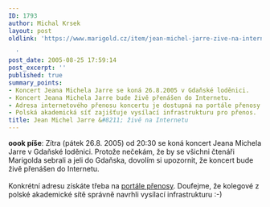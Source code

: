 ```yaml
---
ID: 1793
author: Michal Krsek
layout: post
oldlink: 'https://www.marigold.cz/item/jean-michel-jarre-zive-na-internetu

  '
post_date: 2005-08-25 17:59:14
post_excerpt: ''
published: true
summary_points:
- Koncert Jeana Michela Jarre se koná 26.8.2005 v Gdaňské loděnici.
- Koncert Jeana Michela Jarre bude živě přenášen do Internetu.
- Adresa internetového přenosu koncertu je dostupná na portále přenosy.cesnet.cz.
- Polská akademická síť zajišťuje vysílací infrastrukturu pro přenos.
title: Jean Michel Jarre &#8211; živě na Internetu
---
```


<p><strong>oook píše</strong>: Zítra (pátek 26.8. 2005) od 20:30 se koná koncert Jeana Michela Jarre v Gdaňské loděnici. Protože nečekám, že by se všichni čtenáři Marigolda sebrali a jeli do Gdaňska,&nbsp;dovolím si&nbsp;upozornit, že&nbsp;koncert bude živě přenášen do Internetu. <br /><br />Konkrétní adresu získáte třeba na <a href="http://prenosy.cesnet.cz/" >portále přenosy</a>. Doufejme, že kolegové z polské akademické sítě správně navrhli vysílací infrastrukturu :-)
</p>